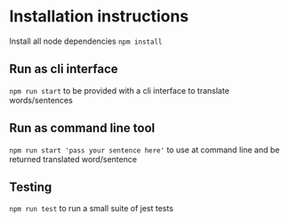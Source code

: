 # Installation instructions
Install all node dependencies `npm install`

## Run as cli interface
`npm run start` to be provided with a cli interface to translate words/sentences

## Run as command line tool
`npm run start 'pass your sentence here'` to use at command line and be returned translated word/sentence

## Testing

`npm run test` to run a small suite of jest tests
